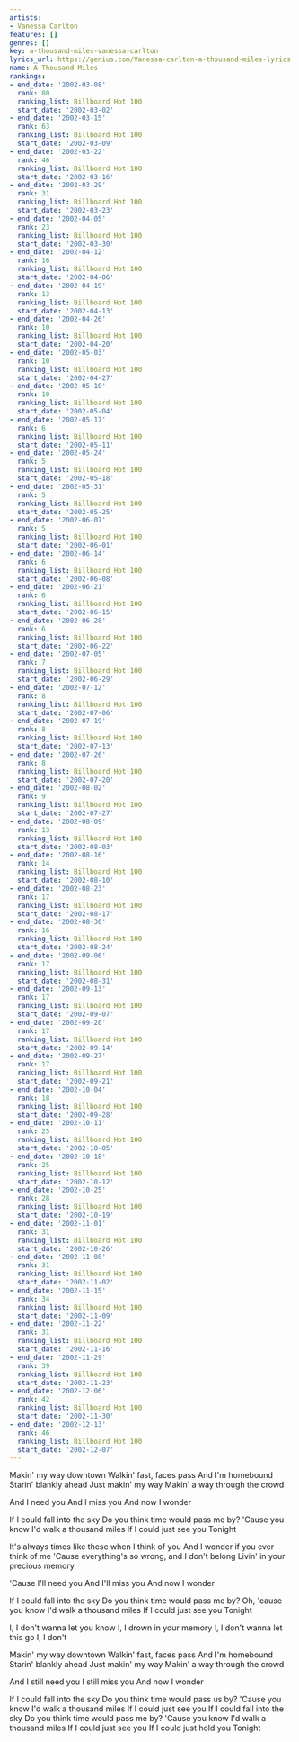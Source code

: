 ```yaml
---
artists:
- Vanessa Carlton
features: []
genres: []
key: a-thousand-miles-vanessa-carlton
lyrics_url: https://genius.com/Vanessa-carlton-a-thousand-miles-lyrics
name: A Thousand Miles
rankings:
- end_date: '2002-03-08'
  rank: 80
  ranking_list: Billboard Hot 100
  start_date: '2002-03-02'
- end_date: '2002-03-15'
  rank: 63
  ranking_list: Billboard Hot 100
  start_date: '2002-03-09'
- end_date: '2002-03-22'
  rank: 46
  ranking_list: Billboard Hot 100
  start_date: '2002-03-16'
- end_date: '2002-03-29'
  rank: 31
  ranking_list: Billboard Hot 100
  start_date: '2002-03-23'
- end_date: '2002-04-05'
  rank: 23
  ranking_list: Billboard Hot 100
  start_date: '2002-03-30'
- end_date: '2002-04-12'
  rank: 16
  ranking_list: Billboard Hot 100
  start_date: '2002-04-06'
- end_date: '2002-04-19'
  rank: 13
  ranking_list: Billboard Hot 100
  start_date: '2002-04-13'
- end_date: '2002-04-26'
  rank: 10
  ranking_list: Billboard Hot 100
  start_date: '2002-04-20'
- end_date: '2002-05-03'
  rank: 10
  ranking_list: Billboard Hot 100
  start_date: '2002-04-27'
- end_date: '2002-05-10'
  rank: 10
  ranking_list: Billboard Hot 100
  start_date: '2002-05-04'
- end_date: '2002-05-17'
  rank: 6
  ranking_list: Billboard Hot 100
  start_date: '2002-05-11'
- end_date: '2002-05-24'
  rank: 5
  ranking_list: Billboard Hot 100
  start_date: '2002-05-18'
- end_date: '2002-05-31'
  rank: 5
  ranking_list: Billboard Hot 100
  start_date: '2002-05-25'
- end_date: '2002-06-07'
  rank: 5
  ranking_list: Billboard Hot 100
  start_date: '2002-06-01'
- end_date: '2002-06-14'
  rank: 6
  ranking_list: Billboard Hot 100
  start_date: '2002-06-08'
- end_date: '2002-06-21'
  rank: 6
  ranking_list: Billboard Hot 100
  start_date: '2002-06-15'
- end_date: '2002-06-28'
  rank: 6
  ranking_list: Billboard Hot 100
  start_date: '2002-06-22'
- end_date: '2002-07-05'
  rank: 7
  ranking_list: Billboard Hot 100
  start_date: '2002-06-29'
- end_date: '2002-07-12'
  rank: 8
  ranking_list: Billboard Hot 100
  start_date: '2002-07-06'
- end_date: '2002-07-19'
  rank: 8
  ranking_list: Billboard Hot 100
  start_date: '2002-07-13'
- end_date: '2002-07-26'
  rank: 8
  ranking_list: Billboard Hot 100
  start_date: '2002-07-20'
- end_date: '2002-08-02'
  rank: 9
  ranking_list: Billboard Hot 100
  start_date: '2002-07-27'
- end_date: '2002-08-09'
  rank: 13
  ranking_list: Billboard Hot 100
  start_date: '2002-08-03'
- end_date: '2002-08-16'
  rank: 14
  ranking_list: Billboard Hot 100
  start_date: '2002-08-10'
- end_date: '2002-08-23'
  rank: 17
  ranking_list: Billboard Hot 100
  start_date: '2002-08-17'
- end_date: '2002-08-30'
  rank: 16
  ranking_list: Billboard Hot 100
  start_date: '2002-08-24'
- end_date: '2002-09-06'
  rank: 17
  ranking_list: Billboard Hot 100
  start_date: '2002-08-31'
- end_date: '2002-09-13'
  rank: 17
  ranking_list: Billboard Hot 100
  start_date: '2002-09-07'
- end_date: '2002-09-20'
  rank: 17
  ranking_list: Billboard Hot 100
  start_date: '2002-09-14'
- end_date: '2002-09-27'
  rank: 17
  ranking_list: Billboard Hot 100
  start_date: '2002-09-21'
- end_date: '2002-10-04'
  rank: 18
  ranking_list: Billboard Hot 100
  start_date: '2002-09-28'
- end_date: '2002-10-11'
  rank: 25
  ranking_list: Billboard Hot 100
  start_date: '2002-10-05'
- end_date: '2002-10-18'
  rank: 25
  ranking_list: Billboard Hot 100
  start_date: '2002-10-12'
- end_date: '2002-10-25'
  rank: 28
  ranking_list: Billboard Hot 100
  start_date: '2002-10-19'
- end_date: '2002-11-01'
  rank: 31
  ranking_list: Billboard Hot 100
  start_date: '2002-10-26'
- end_date: '2002-11-08'
  rank: 31
  ranking_list: Billboard Hot 100
  start_date: '2002-11-02'
- end_date: '2002-11-15'
  rank: 34
  ranking_list: Billboard Hot 100
  start_date: '2002-11-09'
- end_date: '2002-11-22'
  rank: 31
  ranking_list: Billboard Hot 100
  start_date: '2002-11-16'
- end_date: '2002-11-29'
  rank: 39
  ranking_list: Billboard Hot 100
  start_date: '2002-11-23'
- end_date: '2002-12-06'
  rank: 42
  ranking_list: Billboard Hot 100
  start_date: '2002-11-30'
- end_date: '2002-12-13'
  rank: 46
  ranking_list: Billboard Hot 100
  start_date: '2002-12-07'
---
```

Makin' my way downtown
Walkin' fast, faces pass
And I'm homebound
Starin' blankly ahead
Just makin' my way
Makin' a way through the crowd


And I need you
And I miss you
And now I wonder


If I could fall into the sky
Do you think time would pass me by?
'Cause you know I'd walk a thousand miles
If I could just see you
Tonight


It's always times like these when I think of you
And I wonder if you ever think of me
'Cause everything's so wrong, and I don't belong
Livin' in your precious memory


'Cause I'll need you
And I'll miss you
And now I wonder


If I could fall into the sky
Do you think time would pass me by?
Oh, 'cause you know I'd walk a thousand miles
If I could just see you
Tonight


I, I don't wanna let you know
I, I drown in your memory
I, I don't wanna let this go
I, I don't


Makin' my way downtown
Walkin' fast, faces pass
And I'm homebound
Starin' blankly ahead
Just makin' my way
Makin' a way through the crowd


And I still need you
I still miss you
And now I wonder


If I could fall into the sky
Do you think time would pass us by?
'Cause you know I'd walk a thousand miles
If I could just see you
If I could fall into the sky
Do you think time would pass me by?
'Cause you know I'd walk a thousand miles
If I could just see you
If I could just hold you
Tonight
